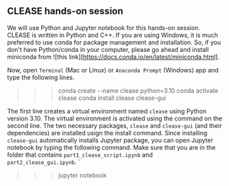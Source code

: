 ## CLEASE hands-on session

We will use Python and Jupyter notebook for this hands-on session. CLEASE is written in Python and C++. If you are using Windows, it is much preferred to use conda for package management and installation. So, if you don't have Python/conda in your computer, please go ahead and install miniconda from ![this link][https://docs.conda.io/en/latest/miniconda.html].

Now, open `Terminal` (Mac or Linux) or `Anaconda Prompt` (Windows) app and type the following lines. 

>>> conda create --name clease python=3.10
>>> conda activate clease
>>> conda install clease clease-gui

The first line creates a virtual environment named `clease` using Python version 3.10. The virtual environment is activated using the command on the second line. The two necessary packages, `clease` and `clease-gui` (and their dependencies) are installed usign the install command. Since installing `clease-gui` automatically installs Jupyter package, you can open Jupyter notebook by typing the following command. Make sure that you are in the folder that contains `part1_clease_script.ipynb` and `part2_clease_gui.ipynb`.
`
>>> jupyter notebook
